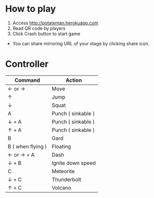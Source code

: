 # How to play

1. Access http://potateman.herokuapp.com
2. Read QR code by players
3. Click Crash button to start game

* You can share mirroring URL of your stage by clicking share icon.

# Controller

| Command | Action|
|---------|-------|
|← or → | Move |
|↑| Jump |
|↓| Squat |
|A| Punch ( sinkable ) |
|↓ + A | Punch ( sinkable ) |
|↑ + A | Punch ( sinkable ) |
|B| Gard |
|B ( when flying ) | Floating |
|← or → + A | Dash |
|↓ + B | Ignite down speed |
|C| Meteorite |
|↓ + C | Thunderbolt |
|↑ + C | Volcano |

